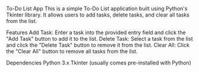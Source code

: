 To-Do List App
This is a simple To-Do List application built using Python's Tkinter library. It allows users to add tasks, delete tasks, and clear all tasks from the list.

Features
Add Task: Enter a task into the provided entry field and click the "Add Task" button to add it to the list.
Delete Task: Select a task from the list and click the "Delete Task" button to remove it from the list.
Clear All: Click the "Clear All" button to remove all tasks from the list.

Dependencies
Python 3.x
Tkinter (usually comes pre-installed with Python)
